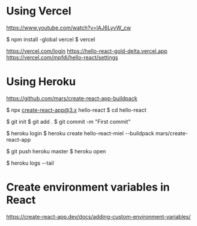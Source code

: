 # Using Vercel
https://www.youtube.com/watch?v=lAJ6LyvW_cw

$ npm install -global vercel
$ vercel

https://vercel.com/login
https://hello-react-gold-delta.vercel.app 
https://vercel.com/mpfdj/hello-react/settings


# Using Heroku
https://github.com/mars/create-react-app-buildpack

$ npx create-react-app@3.x hello-react
$ cd hello-react

$ git init
$ git add .
$ git commit -m "First commit"

$ heroku login
$ heroku create hello-react-miel --buildpack mars/create-react-app

$ git push heroku master
$ heroku open

$ heroku logs --tail


# Create environment variables in React
https://create-react-app.dev/docs/adding-custom-environment-variables/